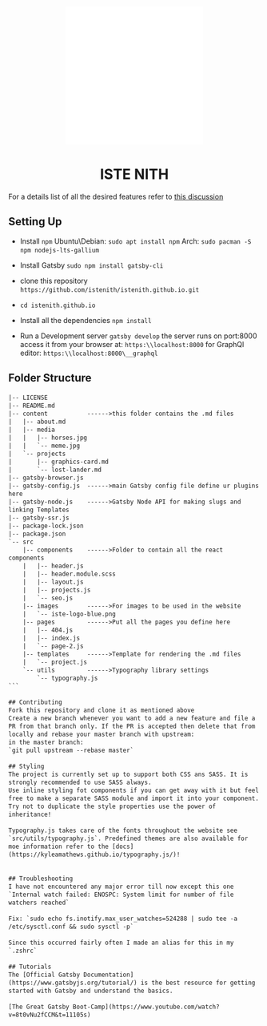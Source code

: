 <p align='center'>
  <img src="src/images/iste_logo_hollow.svg" alt="ISTE LOGO">
  </p>
<h1 align='center'>ISTE NITH</h1>

For a details list of all the desired features refer to [this discussion](https://github.com/orgs/istenith/teams/web-dev/discussions/1)

## Setting Up
- Install `npm`
    Ubuntu\Debian:
    `sudo apt install npm`
    Arch:
    `sudo pacman -S npm nodejs-lts-gallium`

- Install Gatsby
    `sudo npm install gatsby-cli`

- clone this repository
    `https://github.com/istenith/istenith.github.io.git`

- `cd istenith.github.io`

- Install all the dependencies
    `npm install`

- Run a Development server
    `gatsby develop`
    the server runs on port:8000 access it from your browser at:
    `https:\\localhost:8000`
    for GraphQl editor:
    `https:\\localhost:8000\__graphql`

## Folder Structure
`````````````
|-- LICENSE
|-- README.md
|-- content           ------>this folder contains the .md files
|   |-- about.md
|   |-- media
|   |   |-- horses.jpg
|   |   `-- meme.jpg
|   `-- projects
|       |-- graphics-card.md
|       `-- lost-lander.md
|-- gatsby-browser.js
|-- gatsby-config.js  ------>main Gatsby config file define ur plugins here
|-- gatsby-node.js    ------>Gatsby Node API for making slugs and linking Templates  
|-- gatsby-ssr.js
|-- package-lock.json
|-- package.json
`-- src
    |-- components    ------>Folder to contain all the react components
    |   |-- header.js
    |   |-- header.module.scss
    |   |-- layout.js
    |   |-- projects.js
    |   `-- seo.js
    |-- images        ------>For images to be used in the website
    |   `-- iste-logo-blue.png
    |-- pages         ------>Put all the pages you define here  
    |   |-- 404.js
    |   |-- index.js
    |   `-- page-2.js
    |-- templates     ------>Template for rendering the .md files
    |   `-- project.js
    `-- utils         ------>Typography library settings
        `-- typography.js
```

## Contributing
Fork this repository and clone it as mentioned above
Create a new branch whenever you want to add a new feature and file a PR from that branch only. If the PR is accepted then delete that from locally and rebase your master branch with upstream:
in the master branch:
`git pull upstream --rebase master`

## Styling
The project is currently set up to support both CSS ans SASS. It is strongly recommended to use SASS always.
Use inline styling fot components if you can get away with it but feel free to make a separate SASS module and import it into your component.
Try not to duplicate the style properties use the power of inheritance!

Typography.js takes care of the fonts throughout the website see `src/utils/typography.js`. Predefined themes are also available for moe information refer to the [docs](https://kyleamathews.github.io/typography.js/)!


## Troubleshooting
I have not encountered any major error till now except this one
`Internal watch failed: ENOSPC: System limit for number of file watchers reached`

Fix: `sudo echo fs.inotify.max_user_watches=524288 | sudo tee -a /etc/sysctl.conf && sudo sysctl -p`

Since this occurred fairly often I made an alias for this in my `.zshrc`

## Tutorials
The [Official Gatsby Documentation](https://www.gatsbyjs.org/tutorial/) is the best resource for getting started with Gatsby and understand the basics.

[The Great Gatsby Boot-Camp](https://www.youtube.com/watch?v=8t0vNu2fCCM&t=11105s)
